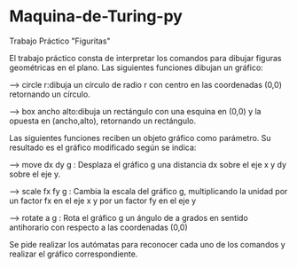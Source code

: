 # Maquina-de-Turing-py

Trabajo Práctico "Figuritas"

El trabajo práctico consta de interpretar los comandos para dibujar figuras geométricas en el plano. Las siguientes funciones dibujan un gráfico:

--> circle r:dibuja un círculo de radio r con centro en las coordenadas (0,0) retornando un círculo.

--> box ancho alto:dibuja un rectángulo con una esquina en (0,0) y la opuesta en (ancho,alto), retornando un rectángulo.

Las siguientes funciones reciben un objeto gráfico como parámetro. Su resultado es el gráfico modificado según se indica:

--> move dx dy g : Desplaza el gráfico g una distancia dx sobre el eje x y dy sobre el eje y.

--> scale fx fy g : Cambia la escala del gráfico g, multiplicando la unidad por un factor fx en el eje x y por un factor fy en el eje y

--> rotate a g : Rota el gráfico g un ángulo de a grados en sentido antihorario con respecto a las coordenadas (0,0)

Se pide realizar los autómatas para reconocer cada uno de los comandos y realizar el gráfico correspondiente.
